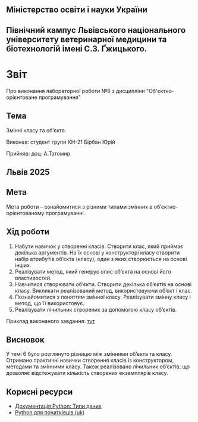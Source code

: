 ## Міністерство освіти і науки України

## Північний кампус Львівського національного університету ветеринарної медицини та біотехнологій імені С.З. Ґжицького.

# Звіт
Про виконання лабораторної роботи №6 з дисципліни "Об'єктно-орієнтоване програмування"

## Тема
Змінні класу та об’єкта

Виконав: студент групи КН-21 Бірбан Юрій

Прийняв: доц. А.Татомир

## Львів 2025

## Мета
Мета роботи – ознайомитися з різними типами змінних в
об’єктно-орієнтованому програмуванні.

## Хід роботи

1. Набути навичок у створенні класів. Створити клас, який приймає
декілька аргументів. На їх основі у конструкторі класу створити набір
атрибутів об’єкта (класу), один з яких створюється на основі інших.
2. Реалізувати метод, який генерує опис об’єкта на основі його
властивостей.
3. Навчитися створювати об’єкти. Створити декілька об’єктів на основі
класу. Викликати реалізований метод, використовуючи об’єкт і клас.
4. Познайомитися з поняттям змінної класу. Реалізувати змінну класу і
метод, що її використовує.
5. Реалізувати лічильник створених за допомогою класу об’єктів.

Приклад виконаного завдання: [тут](class.py)

## Висновок

У темі 6 було розглянуто різницю між змінними об’єкта та класу. Отримано практичні навички створення класів із конструктором, методами та змінними класу. Також реалізовано лічильник об’єктів, що дозволяє відстежувати кількість створених екземплярів класу.

## Корисні ресурси

- [Документація Python: Типи даних](https://www.learnpython.org/en/Variables_and_Types)
- [Python для початківців (uk)](https://uk.wikipedia.org/wiki/Python)
